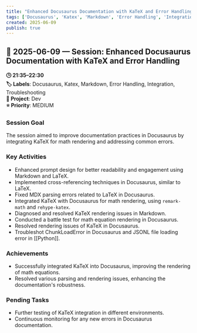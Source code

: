 ```yaml
---
title: "Enhanced Docusaurus Documentation with KaTeX and Error Handling"
tags: ['Docusaurus', 'Katex', 'Markdown', 'Error Handling', 'Integration', 'Troubleshooting']
created: 2025-06-09
publish: true
---
```


## 📅 2025-06-09 — Session: Enhanced Docusaurus Documentation with KaTeX and Error Handling

**🕒 21:35–22:30**  
**🏷️ Labels**: Docusaurus, Katex, Markdown, Error Handling, Integration, Troubleshooting  
**📂 Project**: Dev  
**⭐ Priority**: MEDIUM  


### Session Goal
The session aimed to improve documentation practices in Docusaurus by integrating KaTeX for math rendering and addressing common errors.

### Key Activities
- Enhanced prompt design for better readability and engagement using Markdown and LaTeX.
- Implemented cross-referencing techniques in Docusaurus, similar to LaTeX.
- Fixed MDX parsing errors related to LaTeX in Docusaurus.
- Integrated KaTeX with Docusaurus for math rendering, using `remark-math` and `rehype-katex`.
- Diagnosed and resolved KaTeX rendering issues in Markdown.
- Conducted a battle test for math equation rendering in Docusaurus.
- Resolved rendering issues of KaTeX in Docusaurus.
- Troubleshot ChunkLoadError in Docusaurus and JSONL file loading error in [[Python]].

### Achievements
- Successfully integrated KaTeX into Docusaurus, improving the rendering of math equations.
- Resolved various parsing and rendering issues, enhancing the documentation's robustness.

### Pending Tasks
- Further testing of KaTeX integration in different environments.
- Continuous monitoring for any new errors in Docusaurus documentation.
